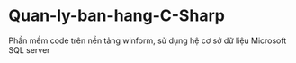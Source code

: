 # Quan-ly-ban-hang-C-Sharp
Phần mềm code trên nền tảng winform, sử dụng hệ cơ sở dữ liệu Microsoft SQL server
